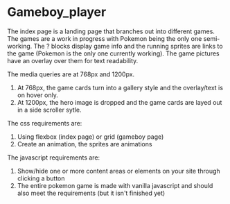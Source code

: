 # Gameboy_player
The index page is a landing page that branches out into different games.
The games are a work in progress with Pokemon being the only one semi-working.
The ? blocks display game info and the running sprites are links to the game (Pokemon is the only one currently working).
The game pictures have an overlay over them for text readability.

The media queries are at 768px and 1200px.
1. At 768px, the game cards turn into a gallery style and the overlay/text is on hover only.
2. At 1200px, the hero image is dropped and the game cards are layed out in a side scroller sytle.

The css requirements are:
1. Using flexbox (index page) or grid (gameboy page)
2. Create an animation, the sprites are animations

The javascript requirements are:
1. Show/hide one or more content areas or elements on your site through clicking a button
2. The entire pokemon game is made with vanilla javascript and should also meet the requirements (but it isn't finished yet)
